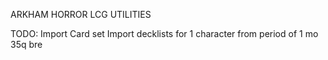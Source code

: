 ARKHAM HORROR LCG UTILITIES

TODO:
Import Card set
Import decklists for 1 character from period of 1 mo
35q bre